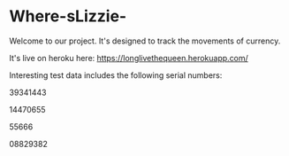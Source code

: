 # Where-sLizzie-

Welcome to our project. It's designed to track the movements of currency.

It's live on heroku here:
https://longlivethequeen.herokuapp.com/

Interesting test data includes the following serial numbers:

39341443

14470655

55666

08829382
